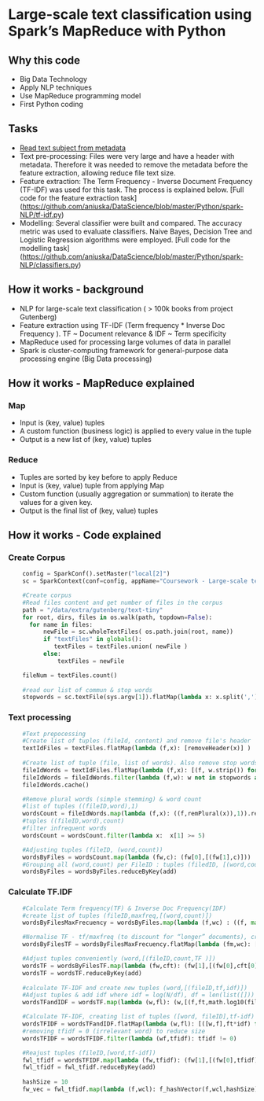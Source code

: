 
# Large-scale text classification using Spark’s MapReduce with Python

## Why this code

- Big Data Technology
- Apply NLP techniques
- Use MapReduce programming model
- First Python coding

## Tasks
- [Read text subject from metadata](https://github.com/aniuska/DataScience/blob/master/Python/spark-NLP/Read%20metada%20to%20Subjects.py)
- Text pre-processing: Files were very large and have a header with metadata. Therefore it was needed to remove the metadata before the feature extraction, allowing reduce file text size.
- Feature extraction: The Term Frequency - Inverse Document Frequency (TF-IDF) was used for this task. The process is explained below. [Full code for the feature extraction task] (https://github.com/aniuska/DataScience/blob/master/Python/spark-NLP/tf-idf.py)
- Modelling: Several classifier were built and compared. The accuracy metric was used to evaluate classifiers. Naive Bayes, Decision Tree and Logistic Regression algorithms were employed. [Full code for the modelling task] (https://github.com/aniuska/DataScience/blob/master/Python/spark-NLP/classifiers.py)

## How it works - background

- NLP for large-scale text classification ( > 100k books from project Gutenberg)
- Feature extraction using TF-IDF (Term frequency * Inverse Doc Frequency ). 
  TF ~ Document relevance & IDF ~ Term specificity
- MapReduce used for processing large volumes of data in parallel
- Spark is cluster-computing framework for general-purpose data processing engine (Big Data processing) 


## How it works - MapReduce explained

### Map
- Input is (key, value) tuples
- A custom function (business logic) is applied to every value in the tuple
- Output is a new list of (key,  value) tuples

### Reduce
- Tuples are sorted by key before to apply Reduce
- Input is (key, value) tuple from applying Map
- Custom function (usually aggregation or summation) to iterate the values for a given key. 
- Output is the final list of (key,  value) tuples


## How it works - Code explained

### Create Corpus


```python
    config = SparkConf().setMaster("local[2]")
    sc = SparkContext(conf=config, appName="Coursework - Large-scale text classification")

    #Create corpus
    #Read files content and get number of files in the corpus
    path = "/data/extra/gutenberg/text-tiny"
    for root, dirs, files in os.walk(path, topdown=False):
      for name in files:
          newFile = sc.wholeTextFiles( os.path.join(root, name))
          if "textFiles" in globals():
             textFiles = textFiles.union( newFile )
          else:
              textFiles = newFile

    fileNum = textFiles.count()  
    
    #read our list of commun & stop words
    stopwords = sc.textFile(sys.argv[1]).flatMap(lambda x: x.split(',')).collect()
```

### Text processing


```python
    #Text prepocessing
    #Create list of tuples (fileId, content) and remove file's header
    textIdFiles = textFiles.flatMap(lambda (f,x): [removeHeader(x)] )
    
    #Create list of tuple (file, list of words). Also remove stop words
    fileIdWords = textIdFiles.flatMap(lambda (f,x): [(f, w.strip()) for w in re.split('\W+',x)])
    fileIdWords = fileIdWords.filter(lambda (f,w): w not in stopwords and len(w) > 0)
    fileIdWords.cache()

    #Remove plural words (simple stemming) & word count
    #list of tuples ((fileID,word),1)
    wordsCount = fileIdWords.map(lambda (f,x): ((f,remPlural(x)),1)).reduceByKey(add)
    #tuples ((fileID,word),count)
    #filter infrequent words
    wordsCount = wordsCount.filter(lambda x:  x[1] >= 5)

    #Adjusting tuples (fileID, (word,count)) 
    wordsByFiles = wordsCount.map(lambda (fw,c): (fw[0],[(fw[1],c)]))
    #Grouping all (word,count) per FileID : tuples (filedID, [(word,count)])
    wordsByFiles = wordsByFiles.reduceByKey(add)
```

### Calculate TF.IDF


```python
    #Calculate Term frequency(TF) & Inverse Doc Frequency(IDF)
    #create list of tuples (fileID,maxfreq,[(word,count)])
    wordsByFilesMaxFrecuency = wordsByFiles.map(lambda (f,wc) : ((f, max(wc, key = lambda l: l[1])), wc) )

    #Normalise TF - tf/maxfreq (to discount for “longer” documents), creating list of tuples ([fileID,w],[count,TF])
    wordsByFilesTF = wordsByFilesMaxFrecuency.flatMap(lambda (fm,wc): [([fm[0], w],[c,c*1.0/fm[1][1]]) for (w,c) in wc])

    #Adjust tuples conveniently (word,[(fileID,count,TF )]) 
    wordsTF = wordsByFilesTF.map(lambda (fw,cft): (fw[1],[(fw[0],cft[0],cft[1])] ) )
    wordsTF = wordsTF.reduceByKey(add)
    
    #calculate TF-IDF and create new tuples (word,[(fileID,tf,idf)])
    #Adjust tuples & add idf where idf = log(N/df), df = len(list([]))
    wordsTFandIDF = wordsTF.map(lambda (w,fl): (w,[(f,ft,math.log10(fileNum/len(fl))) for (f,c,ft) in fl ]) )

    #Calculate TF-IDF, creating list of tuples ([word, fileID],tf-idf)
    wordsTFIDF = wordsTFandIDF.flatMap(lambda (w,fl): [([w,f],ft*idf) for (f,ft,idf) in fl] )
    #removing tfidf = 0 (irrelevant word) to reduce size
    wordsTFIDF = wordsTFIDF.filter(lambda (wf,tfidf): tfidf != 0) 

    #Reajust tuples (fileID,[word,tf-idf])
    fwl_tfidf = wordsTFIDF.map(lambda (fw,tfidf): (fw[1],[(fw[0],tfidf)] ) )
    fwl_tfidf = fwl_tfidf.reduceByKey(add)
    
    hashSize = 10
    fw_vec = fwl_tfidf.map(lambda (f,wcl): f_hashVector(f,wcl,hashSize) )
```
